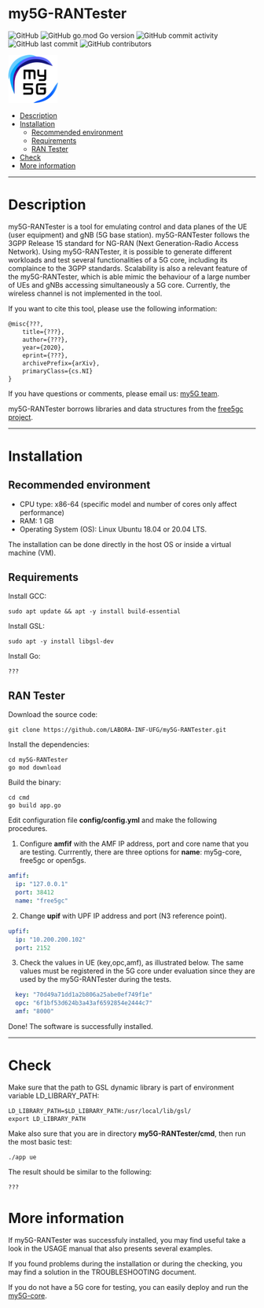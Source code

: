 # my5G-RANTester


![GitHub](https://img.shields.io/github/license/LABORA-INF-UFG/my5G-RANTester?color=blue) 
![GitHub go.mod Go version](https://img.shields.io/github/go-mod/go-version/LABORA-INF-UFG/my5G-RANTester) ![GitHub commit activity](https://img.shields.io/github/commit-activity/y/LABORA-INF-UFG/my5G-RANTester) 
![GitHub last commit](https://img.shields.io/github/last-commit/LABORA-INF-UFG/my5G-RANTester)
![GitHub contributors](https://img.shields.io/github/contributors/LABORA-INF-UFG/my5G-RANTester)

<img width="20%" src="docs/media/img/my5g-logo.png" alt="my5g-core"/>

- [Description](#description)
- [Installation](#installation)
    - [Recommended environment](#recommended-environment)
    - [Requirements](#requirements)
    - [RAN Tester](#ran-tester)
- [Check](#check)
- [More information](#more-information)

----
# Description

my5G-RANTester is a tool for emulating control and data planes of the UE (user equipment) and gNB (5G base station). my5G-RANTester follows the 3GPP Release 15 standard for NG-RAN (Next Generation-Radio Access Network). Using my5G-RANTester, it is possible to generate different workloads and test several functionalities of a 5G core, including its complaince to the 3GPP standards. Scalability is also a relevant feature of the my5G-RANTester, which is able mimic the behaviour of a large number of UEs and gNBs accessing simultaneously a 5G core. Currently, the wireless channel is not implemented in the tool.

If you want to cite this tool, please use the following information:
```
@misc{???,
    title={???},
    author={???},
    year={2020},
    eprint={???},
    archivePrefix={arXiv},
    primaryClass={cs.NI}
}
```
If you have questions or comments, please email us: [my5G team](mailto:my5G.initiative@gmail.com). 

my5G-RANTester borrows libraries and data structures from the [free5gc project](https://github.com/free5gc/free5gc).

----
# Installation

## Recommended environment

* CPU type: x86-64 (specific model and number of cores only affect performance)
* RAM: 1 GB
* Operating System (OS): Linux Ubuntu 18.04 or 20.04 LTS.

The installation can be done directly in the host OS or inside a virtual machine (VM).


## Requirements

Install GCC:
```
sudo apt update && apt -y install build-essential
```

Install GSL:
```
sudo apt -y install libgsl-dev
```

Install Go:
```
???
```

## RAN Tester

Download the source code:
```
git clone https://github.com/LABORA-INF-UFG/my5G-RANTester.git
```

Install the dependencies:
```
cd my5G-RANTester
go mod download
```
  
Build the binary:
```
cd cmd 
go build app.go
```

Edit configuration file **config/config.yml** and make the following procedures.

1. Configure **amfif** with the AMF IP address, port and core name that you are testing. Currrently, there are three options for **name**: my5g-core, free5gc or open5gs.
```yaml
amfif:
  ip: "127.0.0.1"
  port: 38412
  name: "free5gc"
```

2. Change **upif** with UPF IP address and port (N3 reference point).
```yaml
upfif:
  ip: "10.200.200.102"
  port: 2152
```

3. Check the values in UE (key,opc,amf), as illustrated below. The same values must be registered in the 5G core under evaluation since they are used by the my5G-RANTester during the tests.
```yaml
  key: "70d49a71dd1a2b806a25abe0ef749f1e"
  opc: "6f1bf53d624b3a43af6592854e2444c7"
  amf: "8000"
```

Done! The software is successfully installed.

----
# Check

Make sure that the path to GSL dynamic library is part of environment variable LD_LIBRARY_PATH:
```
LD_LIBRARY_PATH=$LD_LIBRARY_PATH:/usr/local/lib/gsl/
export LD_LIBRARY_PATH
```

Make also sure that you are in directory **my5G-RANTester/cmd**, then run the most basic test:
```
./app ue
```

The result should be similar to the following:
```
???
```

# More information
   
If my5G-RANTester was successfuly installed, you may find useful take a look in the USAGE manual that also presents several examples.

If you found problems during the installation or during the checking, you may find a solution in the TROUBLESHOOTING document.

If you do not have a 5G core for testing, you can easily deploy and run the [my5G-core](https://github.com/my5G/my5G-core).
